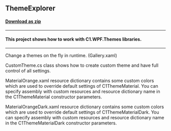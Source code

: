 ## ThemeExplorer
#### [Download as zip](https://grapecity.github.io/DownGit/#/home?url=https://github.com/GrapeCity/ComponentOne-WPF-Samples/tree/master/NET_9/Themes/ThemeExplorer)
____
#### This project shows how to work with C1.WPF.Themes libraries.
____
Change a themes on the fly in runtime. (Gallery.xaml)

CustomTheme.cs class shows how to create custom theme and have full control of all settings. 

MaterialOrange.xaml resource dictionary contains some custom colors which are used to override default settings of C1ThemeMaterial. 
You can specify assembly with custom resources and resource dictionary name in the C1ThemeMaterial constructor parameters.

MaterialOrangeDark.xaml resource dictionary contains some custom colors which are used to override default settings of C1ThemeMaterialDark. 
You can specify assembly with custom resources and resource dictionary name in the C1ThemeMaterialDark constructor parameters.
